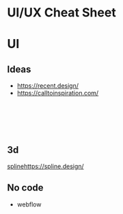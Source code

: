 # UI/UX Cheat Sheet





# UI



## Ideas
- https://recent.design/
- https://calltoinspiration.com/








<br><br>
<br><br>

## 3d
[spline](https://spline.design/)https://spline.design/

## No code
- webflow
